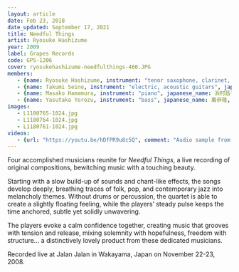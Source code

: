```yaml
---
layout: article
date: Feb 23, 2018
date_updated: September 17, 2021
title: Needful Things
artist: Ryosuke Hashizume
year: 2009
label: Grapes Records
code: GPS-1206
cover: ryosukehashizume-needfulthings-460.JPG
members:
   - {name: Ryosuke Hashizume, instrument: "tenor saxophone, clarinet, effects, voice", japanese_name: 橋爪亮督, url: "http://www.ryohashizume.com/"}
   - {name: Takumi Seino, instrument: "electric, acoustic guitars", japanese_name: 清野拓巳, url: "http://www.takumiseino.com/"}
   - {name: Masako Hamamura, instrument: "piano", japanese_name: 浜村昌子, url: "https://masakoh.exblog.jp/"}
   - {name: Yasutaka Yorozu, instrument: "bass", japanese_name: 萬恭隆, url: "http://yasutakayorozu.blog.fc2.com/"}
images:
   - L1180765-1024.jpg
   - L1180764-1024.jpg
   - L1180761-1024.jpg
videos: 
   - {url: "https://youtu.be/hDfPR9u8c5Q", comment: "Audio sample from “Stone Pavement”, the first track on the album"}
---
```

Four accomplished musicians reunite for *Needful Things*, a live recording of original compositions, bewitching music with a touching beauty.

Starting with a slow build-up of sounds and chant-like effects, the songs develop deeply, breathing traces of folk, pop, and contemporary jazz into melancholy themes. Without drums or percussion, the quartet is able to create a slightly floating feeling, while the players’ steady pulse keeps the time anchored, subtle yet solidly unwavering.

The players evoke a calm confidence together, creating music that grooves with tension and release, mixing solemnity with hopefulness, freedom with structure... a distinctively lovely product from these dedicated musicians.

Recorded live at Jalan Jalan in Wakayama, Japan on November 22-23, 2008.


